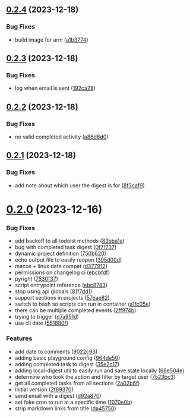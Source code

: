 ## [0.2.4](https://github.com/iloveitaly/todoist-digest/compare/v0.2.3...v0.2.4) (2023-12-18)


### Bug Fixes

* build image for arm ([a1b3774](https://github.com/iloveitaly/todoist-digest/commit/a1b377450cba4266559d92fdc2c898c21f5714a4))



## [0.2.3](https://github.com/iloveitaly/todoist-digest/compare/v0.2.2...v0.2.3) (2023-12-18)


### Bug Fixes

* log when email is sent ([192ca28](https://github.com/iloveitaly/todoist-digest/commit/192ca28e7bd17d9dbc21ed27d791d230e28318fc))



## [0.2.2](https://github.com/iloveitaly/todoist-digest/compare/v0.2.1...v0.2.2) (2023-12-18)


### Bug Fixes

* no valid completed activity ([a86d6d0](https://github.com/iloveitaly/todoist-digest/commit/a86d6d0d785d842821e33460b553b101f90b6ab6))



## [0.2.1](https://github.com/iloveitaly/todoist-digest/compare/v0.2.0...v0.2.1) (2023-12-18)


### Bug Fixes

* add note about which user the digest is for ([8f3caf9](https://github.com/iloveitaly/todoist-digest/commit/8f3caf97c509238bf893e374ff1242b65ea3e924))



# [0.2.0](https://github.com/iloveitaly/todoist-digest/compare/2f893709da2cf3a0f715125053af705fc3adbc4c...v0.2.0) (2023-12-16)


### Bug Fixes

* add backoff to all todoist methods ([83bba1a](https://github.com/iloveitaly/todoist-digest/commit/83bba1aa0b0f8b69d69c6d684475885e277c2a6f))
* bug with completed task digest ([0f71737](https://github.com/iloveitaly/todoist-digest/commit/0f717372bb34733ce58399b50a3d505bb368f010))
* dynamic project definition ([750b620](https://github.com/iloveitaly/todoist-digest/commit/750b6206f7970488db3753f6c76e03f32ef8752f))
* echo output file to easily reopen ([395d00d](https://github.com/iloveitaly/todoist-digest/commit/395d00d5d37cadb28b51482571125dd78ccbd2d7))
* macos + linux date compat ([d377912](https://github.com/iloveitaly/todoist-digest/commit/d37791245bacd8d29beaba3da2eb4e6c3a7d4286))
* permissions on changelog ci ([ebcbfdf](https://github.com/iloveitaly/todoist-digest/commit/ebcbfdfd442f58626532e8ffbdb7d3141e62a1ba))
* pyright ([7530f37](https://github.com/iloveitaly/todoist-digest/commit/7530f37644b1f170abd57573e91ec9f3e13bb038))
* script entrypoint reference ([ebc8743](https://github.com/iloveitaly/todoist-digest/commit/ebc87433bb38a9a2ac647aad4a63c28d41c49718))
* stop using api globals ([81f7dd1](https://github.com/iloveitaly/todoist-digest/commit/81f7dd1dffc0d0910680e43f79af6fe06fb286cd))
* support sections in projects ([57eae82](https://github.com/iloveitaly/todoist-digest/commit/57eae82ac4bceb88d26a0e939d0764174ac8de3f))
* switch to bash so scripts can run in container ([a1fc05e](https://github.com/iloveitaly/todoist-digest/commit/a1fc05e0c892512954b6bd5ac4823d4cf51fbea0))
* there can be multiple completed events ([2ff974b](https://github.com/iloveitaly/todoist-digest/commit/2ff974b8461c40ec28224a67fd5e0df0f896ba6e))
* trying to trigger ([d7a951d](https://github.com/iloveitaly/todoist-digest/commit/d7a951d53ae5fe2e0d5da43312758e8b1175f39b))
* use cli date ([551880f](https://github.com/iloveitaly/todoist-digest/commit/551880f8cd6c4ac347f11dd68caed470c41cd1df))


### Features

* add date to comments ([9022c93](https://github.com/iloveitaly/todoist-digest/commit/9022c93b32f6f1936a3ef261e3d9827b0444f5b2))
* adding basic playground config ([964de50](https://github.com/iloveitaly/todoist-digest/commit/964de50ca5b1c9ed12933b8b8081f77a66878346))
* adding completed task to digest ([35e2c17](https://github.com/iloveitaly/todoist-digest/commit/35e2c1735bb29ff51aa8d0a708e7fb1c1c09b054))
* adding local-digest util to easily run and save state locally ([66e504e](https://github.com/iloveitaly/todoist-digest/commit/66e504ec01c708cc9743b8a666dd643bbc4e60d1))
* determine who took the action and filter by target user ([7523bc3](https://github.com/iloveitaly/todoist-digest/commit/7523bc39e8ca4ba47be86d664a8bde34c2a7d46d))
* get all completed tasks from all sections ([2a02b6f](https://github.com/iloveitaly/todoist-digest/commit/2a02b6f3a0151b449b7029777972a791d82e4417))
* initial version ([2f89370](https://github.com/iloveitaly/todoist-digest/commit/2f893709da2cf3a0f715125053af705fc3adbc4c))
* send email with a digest ([d92a870](https://github.com/iloveitaly/todoist-digest/commit/d92a8705c33528d23fbb657795a8a1296ea46bfd))
* set fake cron to run at a specific time ([1070e0b](https://github.com/iloveitaly/todoist-digest/commit/1070e0b731e713d31f5dfd9446f7e5050adb01fb))
* strip markdown links from title ([da45750](https://github.com/iloveitaly/todoist-digest/commit/da4575083fc815f1de8b7ba52d6b66cf8641bb7c))



